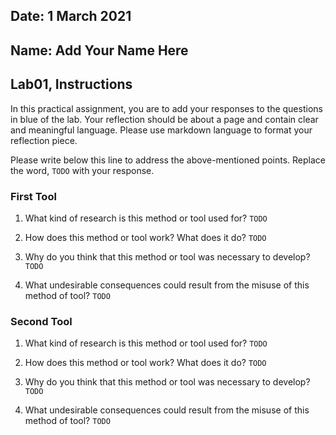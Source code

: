 ## Date: 1 March 2021

## Name: Add Your Name Here

## Lab01, Instructions

In this practical assignment, you are to add your responses to the questions in blue of the lab. Your reflection should be about a page and contain clear and meaningful language. Please use markdown language to format your reflection piece.

Please write below this line to address the above-mentioned points. Replace the word, `TODO` with your response.

### First Tool

 1. What kind of research is this method or tool used for?
 `TODO`

 2. How does this method or tool work? What does it do?
 `TODO`

 3. Why do you think that this method or tool was necessary to develop?
 `TODO`

 4. What undesirable consequences could result from the misuse of this method of tool? `TODO`


### Second Tool

 1. What kind of research is this method or tool used for?
 `TODO`

 2. How does this method or tool work? What does it do?
 `TODO`

 3. Why do you think that this method or tool was necessary to develop?
 `TODO`

 4. What undesirable consequences could result from the misuse of this method of tool? `TODO`
